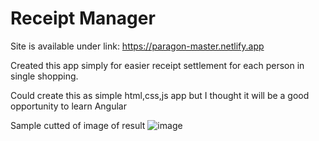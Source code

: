  # Receipt Manager

Site is available under link: 
https://paragon-master.netlify.app

 Created this app simply for easier receipt settlement for each person in single shopping.

 Could create this as simple html,css,js app but I thought it will be a good opportunity to learn Angular
 
 Sample cutted of image of result
 ![image](https://github.com/protectedvoid21/ReceiptManager/assets/78810810/3e600fcb-28f0-459a-8fa2-f7038fe25aa4)
